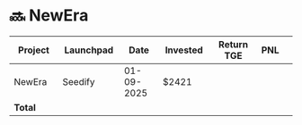 # 🔜 NewEra



<table data-full-width="true"><thead><tr><th width="152">Project</th><th width="138">Launchpad</th><th width="132">Date</th><th width="133">Invested</th><th width="176">Return TGE </th><th>PNL</th><th></th></tr></thead><tbody><tr><td>NewEra</td><td>Seedify</td><td>01-09-2025</td><td>$2421</td><td></td><td></td><td></td></tr><tr><td><strong>Total</strong></td><td></td><td></td><td></td><td></td><td></td><td></td></tr></tbody></table>
